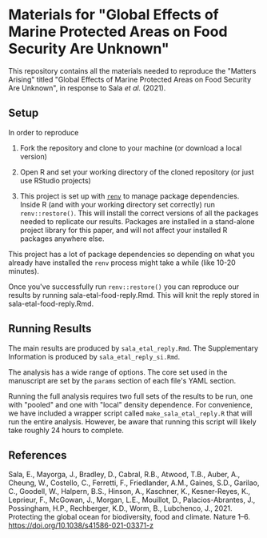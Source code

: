 # Materials for "Global Effects of Marine Protected Areas on Food Security Are Unknown"

This repository contains all the materials needed to reproduce the "Matters Arising" titled "Global Effects of Marine Protected Areas on Food Security Are Unknown", in response to Sala *et al.* (2021).



## Setup

In order to reproduce

1. Fork the repository and clone to your machine (or download a local version)

2. Open R and set your working directory of the cloned repository (or just use RStudio projects)

3. This project is set up with [`renv`](https://rstudio.github.io/renv/articles/renv.html) to manage package dependencies. Inside R (and with your working directory set correctly) run `renv::restore()`. This will install the correct versions of all the packages needed to replicate our results. Packages are installed in a stand-alone project library for this paper, and will not affect your installed R packages anywhere else. 

This project has a lot of package dependencies so depending on what you already have installed the `renv` process might take a while (like 10-20 minutes). 

Once you've successfully run `renv::restore()` you can reproduce our results by running sala-etal-food-reply.Rmd. This will knit the reply stored in sala-etal-food-reply.Rmd.


## Running Results

The main results are produced by `sala_etal_reply.Rmd`. The Supplementary Information is produced by `sala_etal_reply_si.Rmd`. 

The analysis has a wide range of options. The core set used in the manuscript are set by the `params` section of each file's YAML section.

Running the full analysis requires two full sets of the results to be run, one with "pooled" and one with "local" density dependence. For convenience, we have included a wrapper script called `make_sala_etal_reply.R` that will run the entire analysis. However, be aware that running this script will likely take roughly 24 hours to complete. 


## References

Sala, E., Mayorga, J., Bradley, D., Cabral, R.B., Atwood, T.B., Auber, A., Cheung, W., Costello, C., Ferretti, F., Friedlander, A.M., Gaines, S.D., Garilao, C., Goodell, W., Halpern, B.S., Hinson, A., Kaschner, K., Kesner-Reyes, K., Leprieur, F., McGowan, J., Morgan, L.E., Mouillot, D., Palacios-Abrantes, J., Possingham, H.P., Rechberger, K.D., Worm, B., Lubchenco, J., 2021. Protecting the global ocean for biodiversity, food and climate. Nature 1–6. https://doi.org/10.1038/s41586-021-03371-z